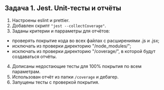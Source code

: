 ## Задача 1. Jest. Unit-тесты и отчёты  
1. Настроены eslint и prettier.
2. Добавлен скрипт `"jest --collectCoverage"`.
3. Заданы критерии и парраметры для отчётов:
- проверять покрытие кода во всех файлах с расширениями .js и .jsx;
- исключать из проверки директорию "/node_modules/";
- исключать из проверки директорию "/coverage/", в которой будут создаваться отчёты.
4. Дописаны недостающие тесты для 100% покрытия по всем параметрам.
5. Использован отчёт из папки `/coverage` и дебагер.
6. Запущены тесты с проверкой покрытия.